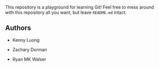 This repository is a playground for learning Git! Feel free to mess around with this 
repository all you want, but leave `README.md` intact.

## Authors

* Kenny Luong

* Zachary Dorman

* Ryan MK Walser
